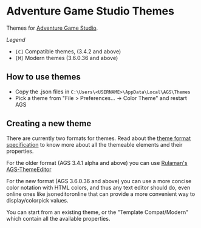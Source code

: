 # Adventure Game Studio Themes

Themes for [Adventure Game Studio](http://www.adventuregamestudio.co.uk/).

*Legend*
- `[C]` Compatible themes, (3.4.2 and above)
- `[M]` Modern themes (3.6.0.36 and above)


## How to use themes
- Copy the .json files in `C:\Users\<USERNAME>\AppData\Local\AGS\Themes`
- Pick a theme from "File > Preferences... -> Color Theme" and restart AGS

## Creating a new theme

There are currently two formats for themes. Read about the [theme format specification](FORMAT.md) to know more about all the themeable elements and their properties.

For the older format (AGS 3.4.1 alpha and above) you can use [Rulaman's AGS-ThemeEditor](https://github.com/Rulaman/AGS-ThemeEditor)

For the new format (AGS 3.6.0.36 and above) you can use a more concise color notation with HTML colors, and thus any text editor should do, even online ones like jsoneditoronline that can provide a more convenient way to display/colorpick values.

You can start from an existing theme, or the "Template Compat/Modern" which contain all the available properties.
